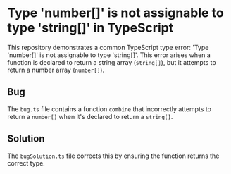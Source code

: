 # Type 'number[]' is not assignable to type 'string[]' in TypeScript

This repository demonstrates a common TypeScript type error: 'Type 'number[]' is not assignable to type 'string[]'. This error arises when a function is declared to return a string array (`string[]`), but it attempts to return a number array (`number[]`).

## Bug

The `bug.ts` file contains a function `combine` that incorrectly attempts to return a `number[]` when it's declared to return a `string[]`.

## Solution

The `bugSolution.ts` file corrects this by ensuring the function returns the correct type.